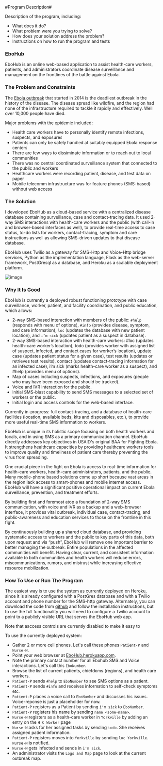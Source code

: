 #Program Description#

Description of the program, including:

  - What does it do?
  - What problem were you trying to solve?
  - How does your solution address the problem?
  - Instructions on how to run the program and tests
  
### EboHub ###

EboHub is an online web-based application to assist health-care workers, patients, and administrators coordinate disease surveillance and management on the frontlines of the battle against Ebola.

### The Problem and Constraints ###

The [Ebola outbreak](http://www.bbc.com/news/world-africa-28755033) that started in 2014 is the deadliest outbreak in the history of the disease. The disease spread like wildfire, and the region had none of the infrastructure required to tackle it rapidly and effectively. Well over 10,000 people have died.

Major problems with the epidemic included:

  - Health care workers have to personally identify remote infections, suspects, and exposures
  - Patients can only be safely handled at suitably equipped Ebola response centers
  - There are few ways to dissiminate information or to reach out to local communities
  - There was no central coordinated surveillance system that connected to the public and workers
  - Healthcare workers were recording patient, disease, and test data on paper
  - Mobile telecomm infrastructure was for feature phones (SMS-based) without web access

### The Solution ###

I developed EboHub as a cloud-based service with a centralized disease database containing surveillance, case and contact-tracing data. It used 2-way SMS interactions with health-care workers and the public (with call-in and browser-based interfaces as well), to provide real-time access to case status, to-do lists for workers, contact-tracing, symptom and care instructions as well as allowing SMS-driven updates to that disease database. 

EboHub uses Twilio as a gateway for SMS-Http and Voice-Http bridge services, Python as the implementation language, Flask as the web-server framework, PostGresql as a database, and Heroku as a scalable deployment platform.

![image](https://cloud.githubusercontent.com/assets/4351330/11172302/c1d32ae4-8bca-11e5-82be-e8d1f62ebe8b.png)

### Why It Is Good ###

EboHub is currently a deployed robust functioning prototype with case surveillance, worker, patient, and facility coordination, and public education, which allows:

  - 2-way SMS-based interaction with members of the public: `#help` (responds with menu of options), `#info` (provides disease, symptom, and care information), `loc` (updates the database with new patient location), and `i’m sick` (updates patient as a suspect in database).
  - 2-way SMS-based interaction with health-care workers: #loc (updates health-care worker’s location), todo (provides worker with assigned list of suspect, infected, and contact cases for worker’s location), update case (updates patient status for a given case), test results (updates or retrieves test results), contact (updates contact-tracing information for an infected case), i’m sick (marks health-care worker as a suspect), and #help (provides menu of options). 
  - Map of cases including suspects, infections, and exposures (people who may have been exposed and should be tracked).
  - Voice and IVR interaction for the public.
  - Initial SMS-blast capability to send SMS messages to a selected set of workers or the public.
  - Initial login and access controls for the web-based interface.

Currently in-progress: full contact-tracing, and a database of health-care facilities (location, available beds, kits and disposables, etc.), to provide more useful real-time SMS information to workers.

EboHub is unique in its holistic scope focusing on both health workers and locals, and in using SMS as a primary communication channel. EboHub directly addresses key objectives in USAID's original BAA for Fighting Ebola. It strengthens healthcare capacities by providing healthcare workers tools to improve quality and timeliness of patient care thereby preventing the virus from spreading. 

One crucial piece in the fight on Ebola is access to real-time information for health-care workers, health-care administrators, patients, and the public. Many mobile-phone based solutions come up short because vast areas in the region lack access to smart-phones and mobile internet access. EboHub will have a significant positive operational impact on current Ebola surveillance, prevention,  and treatment efforts. 

By building first and foremost atop a foundation of 2-way SMS communication, with voice and IVR as a backup and a web-browser interface, it provides vital outbreak, individual case, contact-tracing, and public-awareness and education services to those on the frontline in this fight. 

By continuously building up a shared cloud database, and providing systematic access to workers and the public to key parts of this data, both upon request and via “push”, EboHub will remove one important barrier to better managing the outbreak. Entire populations in the affected communities will benefit. Having clear, current, and consistent information available to both communities and health workers will reduce errors, miscommunications, rumors, and mistrust while increasing effective resource mobilization.

### How To Use or Run The Program ###

The easiest way is to use the [system as currently deployed](ebohub.herokuapp.com) on Heroku, since it is already configured with a PostGres database and with a Twilio account and phone number for the SMS-http gateway. Alternately, you can download the code from [github](https://github.com/kdz/ebohub) and follow the installation instructions, but to use the full functionality you will need to configure a Twilio account to point to a publicly visible URL that serves the EboHub web app.

 Note that aaccess controls are currently disabled to make it easy to 

To use the currently deployed system:

  - Gather 2 or more cell phones. Let's call these phones `Patient-P` and `Nurse-N`.
  - Point your web browser at [EboHub.herokuapp.com](http://ebohub.herokuapp.com).
  - Note the primary contact number for all Ebohub SMS and Voice interactions. Let's call this `EboNumber`.
  - Browse the list of current patients, chiefdoms (regions), and health care workers.
  - `Patient-P` sends `#help` to `EboNumber` to see SMS options as a patient.
  - `Patient-P` sends `#info` and receives information to self-check symptoms etc.
  - `Patient-P` places a voice call to `EboNumber` and discusses his issues. Voice-reponse is just a placeholder for now.
  - `Patient-P` registers as a Patient by sending `i'm sick` to `EboNumber`.
  - `Patient-P` registers his name by sending `name <some-name>`.
  - `Nurse-N` registers as a health-care worker in `Yorkville` by adding an entry on the `H C Worker` page
  - `Nurse-N` asks for her assigned tasks by sending `todo`. She receives assigned patient information.
  - `Patient-P` registers moves into `Yorkville` by sending `loc Yorkville`. `Nurse-N` is notified.
  - `Nurse-N` gets infected and sends in `i'm sick`.
  - An administrator visits the `Logs and Map` page to look at the current outbreak map.
